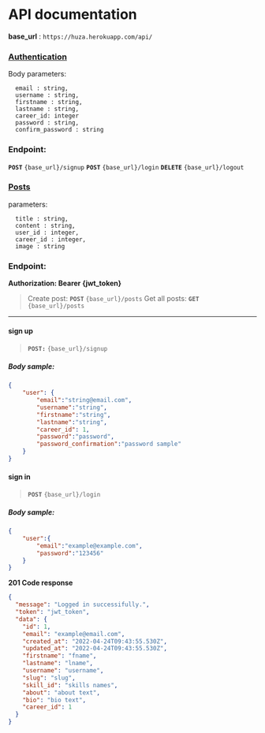 
# <span class="text-center"> API documentation </span>

<strong>base_url</strong> : ```https://huza.herokuapp.com/api/```
### <u>Authentication</u><br>
 
 
 Body parameters:

```text
  email : string,
  username : string,
  firstname : string,
  lastname : string,
  career_id: integer
  password : string,
  confirm_password : string
```
### Endpoint:

<strong>```POST```</strong> ```{base_url}/signup```
<strong>```POST```</strong> ```{base_url}/login```
<strong>```DELETE```</strong> ```{base_url}/logout```

### <u>Posts</u><br>

parameters:

```text
  title : string,
  content : string,
  user_id : integer,
  career_id : integer,
  image : string
```
### Endpoint:

<strong>Authorization: Bearer {jwt_token}</strong>

> Create post: <strong>```POST```</strong> ```{base_url}/posts``` 
> Get all posts: <strong>```GET```</strong> ```{base_url}/posts```


<hr>

#### sign up

> <strong>```POST:```</strong> ```{base_url}/signup```


##### Body sample:

```json
{
    "user": {
        "email":"string@email.com",
        "username":"string",
        "firstname":"string",
        "lastname":"string",
        "career_id": 1,
        "password":"password",
        "password_confirmation":"password sample"
    }
}
```

#### sign in 

> <strong>```POST```</strong> ```{base_url}/login```

##### Body sample:


```json
{
    "user":{
        "email":"example@example.com",
        "password":"123456"
    }
}
```
<strong>201 Code response</strong>

```json
{
  "message": "Logged in successifully.",
  "token": "jwt_token",
  "data": {
    "id": 1,
    "email": "example@email.com",
    "created_at": "2022-04-24T09:43:55.530Z",
    "updated_at": "2022-04-24T09:43:55.530Z",
    "firstname": "fname",
    "lastname": "lname",
    "username": "username",
    "slug": "slug",
    "skill_id": "skills names",
    "about": "about text",
    "bio": "bio text",
    "career_id": 1
  }
}
```

